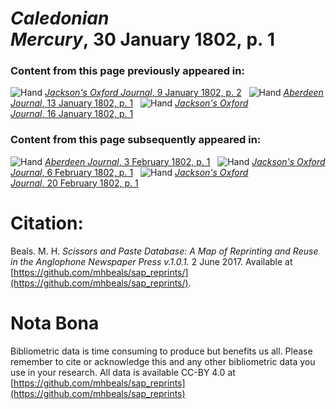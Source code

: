 # *Caledonian Mercury*, 30 January 1802, p. 1  
  
### Content from this page previously appeared in:  
![Hand](http://scissorsandpaste.net/wp-content/uploads/2017/06/smallhandpointer.png) [*Jackson's Oxford Journal*, 9 January 1802, p. 2](https://mhbeals.github.io/sap_html/Jackson's-Oxford-Journal/Jackson's-Oxford-Journal-9-January-1802-p-2)  
![Hand](http://scissorsandpaste.net/wp-content/uploads/2017/06/smallhandpointer.png) [*Aberdeen Journal*, 13 January 1802, p. 1](https://mhbeals.github.io/sap_html/Aberdeen-Journal/Aberdeen-Journal-13-January-1802-p-1)  
![Hand](http://scissorsandpaste.net/wp-content/uploads/2017/06/smallhandpointer.png) [*Jackson's Oxford Journal*, 16 January 1802, p. 1](https://mhbeals.github.io/sap_html/Jackson's-Oxford-Journal/Jackson's-Oxford-Journal-16-January-1802-p-1)  
  
### Content from this page subsequently appeared in:  
![Hand](http://scissorsandpaste.net/wp-content/uploads/2017/06/smallhandpointer.png) [*Aberdeen Journal*, 3 February 1802, p. 1](https://mhbeals.github.io/sap_html/Aberdeen-Journal/Aberdeen-Journal-3-February-1802-p-1)  
![Hand](http://scissorsandpaste.net/wp-content/uploads/2017/06/smallhandpointer.png) [*Jackson's Oxford Journal*, 6 February 1802, p. 1](https://mhbeals.github.io/sap_html/Jackson's-Oxford-Journal/Jackson's-Oxford-Journal-6-February-1802-p-1)  
![Hand](http://scissorsandpaste.net/wp-content/uploads/2017/06/smallhandpointer.png) [*Jackson's Oxford Journal*, 20 February 1802, p. 1](https://mhbeals.github.io/sap_html/Jackson's-Oxford-Journal/Jackson's-Oxford-Journal-20-February-1802-p-1)  


# Citation: 

Beals. M. H. *Scissors and Paste Database: A Map of Reprinting and Reuse in the Anglophone Newspaper Press v.1.0.1.* 2 June 2017. Available at [https://github.com/mhbeals/sap_reprints/](https://github.com/mhbeals/sap_reprints/). 

# Nota Bona

Bibliometric data is time consuming to produce but benefits us all. Please remember to cite or acknowledge this and any other bibliometric data you use in your research. All data is available CC-BY 4.0 at [https://github.com/mhbeals/sap_reprints](https://github.com/mhbeals/sap_reprints)